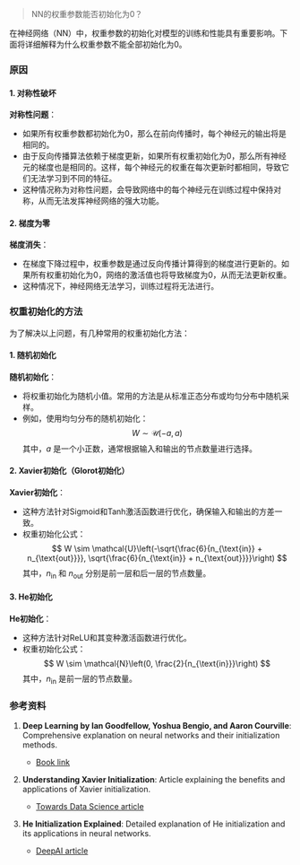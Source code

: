 > NN的权重参数能否初始化为0？

在神经网络（NN）中，权重参数的初始化对模型的训练和性能具有重要影响。下面将详细解释为什么权重参数不能全部初始化为0。

### 原因

#### 1. 对称性破坏

**对称性问题**：
- 如果所有权重参数都初始化为0，那么在前向传播时，每个神经元的输出将是相同的。
- 由于反向传播算法依赖于梯度更新，如果所有权重初始化为0，那么所有神经元的梯度也是相同的。这样，每个神经元的权重在每次更新时都相同，导致它们无法学习到不同的特征。
- 这种情况称为对称性问题，会导致网络中的每个神经元在训练过程中保持对称，从而无法发挥神经网络的强大功能。

#### 2. 梯度为零

**梯度消失**：
- 在梯度下降过程中，权重参数是通过反向传播计算得到的梯度进行更新的。如果所有权重初始化为0，网络的激活值也将导致梯度为0，从而无法更新权重。
- 这种情况下，神经网络无法学习，训练过程将无法进行。

### 权重初始化的方法

为了解决以上问题，有几种常用的权重初始化方法：

#### 1. 随机初始化

**随机初始化**：
- 将权重初始化为随机小值。常用的方法是从标准正态分布或均匀分布中随机采样。
- 例如，使用均匀分布的随机初始化：
  $$
  W \sim \mathcal{U}(-a, a)
  $$
  其中，$a$ 是一个小正数，通常根据输入和输出的节点数量进行选择。

#### 2. Xavier初始化（Glorot初始化）

**Xavier初始化**：
- 这种方法针对Sigmoid和Tanh激活函数进行优化，确保输入和输出的方差一致。
- 权重初始化公式：
  $$
  W \sim \mathcal{U}\left(-\sqrt{\frac{6}{n_{\text{in}} + n_{\text{out}}}}, \sqrt{\frac{6}{n_{\text{in}} + n_{\text{out}}}}\right)
  $$
  其中，$n_{\text{in}}$ 和 $n_{\text{out}}$ 分别是前一层和后一层的节点数量。

#### 3. He初始化

**He初始化**：
- 这种方法针对ReLU和其变种激活函数进行优化。
- 权重初始化公式：
  $$
  W \sim \mathcal{N}\left(0, \frac{2}{n_{\text{in}}}\right)
  $$
  其中，$n_{\text{in}}$ 是前一层的节点数量。

### 参考资料

1. **Deep Learning by Ian Goodfellow, Yoshua Bengio, and Aaron Courville**: Comprehensive explanation on neural networks and their initialization methods.
   - [Book link](http://www.deeplearningbook.org/)

2. **Understanding Xavier Initialization**: Article explaining the benefits and applications of Xavier initialization.
   - [Towards Data Science article](https://towardsdatascience.com/understanding-xavier-initialization-in-deep-learning-3b43e5c8a0ed)

3. **He Initialization Explained**: Detailed explanation of He initialization and its applications in neural networks.
   - [DeepAI article](https://deepai.org/machine-learning-glossary-and-terms/he-initialization)

